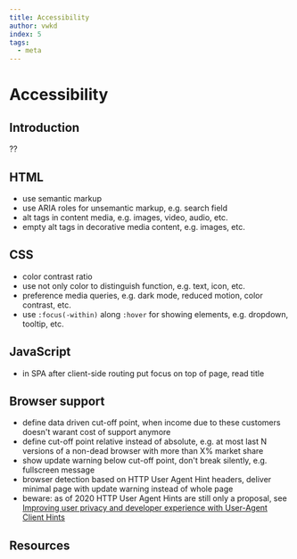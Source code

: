 ```yaml
---
title: Accessibility
author: vwkd
index: 5
tags:
  - meta
---
```

# Accessibility

<!-- ToDo: Finish -->



## Introduction

??



## HTML

- use semantic markup
- use ARIA roles for unsemantic markup, e.g. search field
- alt tags in content media, e.g. images, video, audio, etc.
- empty alt tags in decorative media content, e.g. images, etc.



## CSS

- color contrast ratio
- use not only color to distinguish function, e.g. text, icon, etc. 
- preference media queries, e.g. dark mode, reduced motion, color contrast, etc.
- use `:focus(-within)` along `:hover` for showing elements, e.g. dropdown, tooltip, etc.



## JavaScript

- in SPA after client-side routing put focus on top of page, read title



## Browser support

- define data driven cut-off point, when income due to these customers doesn't warant cost of support anymore
- define cut-off point relative instead of absolute, e.g. at most last N versions of a non-dead browser with more than X% market share
- show update warning below cut-off point, don't break silently, e.g. fullscreen message
- browser detection based on HTTP User Agent Hint headers, deliver minimal page with update warning instead of whole page
- beware: as of 2020 HTTP User Agent Hints are still only a proposal, see [Improving user privacy and developer experience with User-Agent Client Hints](https://web.dev/user-agent-client-hints/)



## Resources
